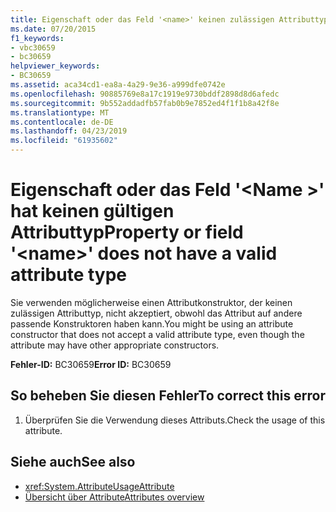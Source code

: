 ```yaml
---
title: Eigenschaft oder das Feld '<name>' keinen zulässigen Attributtyp
ms.date: 07/20/2015
f1_keywords:
- vbc30659
- bc30659
helpviewer_keywords:
- BC30659
ms.assetid: aca34cd1-ea8a-4a29-9e36-a999dfe0742e
ms.openlocfilehash: 90885769e8a17c1919e9730bddf2898d8d6afedc
ms.sourcegitcommit: 9b552addadfb57fab0b9e7852ed4f1f1b8a42f8e
ms.translationtype: MT
ms.contentlocale: de-DE
ms.lasthandoff: 04/23/2019
ms.locfileid: "61935602"
---
```

# <a name="property-or-field-name-does-not-have-a-valid-attribute-type"></a><span data-ttu-id="f4cc3-102">Eigenschaft oder das Feld '\<Name >' hat keinen gültigen Attributtyp</span><span class="sxs-lookup"><span data-stu-id="f4cc3-102">Property or field '\<name>' does not have a valid attribute type</span></span>
<span data-ttu-id="f4cc3-103">Sie verwenden möglicherweise einen Attributkonstruktor, der keinen zulässigen Attributtyp, nicht akzeptiert, obwohl das Attribut auf andere passende Konstruktoren haben kann.</span><span class="sxs-lookup"><span data-stu-id="f4cc3-103">You might be using an attribute constructor that does not accept a valid attribute type, even though the attribute may have other appropriate constructors.</span></span>  
  
 <span data-ttu-id="f4cc3-104">**Fehler-ID:** BC30659</span><span class="sxs-lookup"><span data-stu-id="f4cc3-104">**Error ID:** BC30659</span></span>  
  
## <a name="to-correct-this-error"></a><span data-ttu-id="f4cc3-105">So beheben Sie diesen Fehler</span><span class="sxs-lookup"><span data-stu-id="f4cc3-105">To correct this error</span></span>  
  
1. <span data-ttu-id="f4cc3-106">Überprüfen Sie die Verwendung dieses Attributs.</span><span class="sxs-lookup"><span data-stu-id="f4cc3-106">Check the usage of this attribute.</span></span>  
  
## <a name="see-also"></a><span data-ttu-id="f4cc3-107">Siehe auch</span><span class="sxs-lookup"><span data-stu-id="f4cc3-107">See also</span></span>

- <xref:System.AttributeUsageAttribute>
- [<span data-ttu-id="f4cc3-108">Übersicht über Attribute</span><span class="sxs-lookup"><span data-stu-id="f4cc3-108">Attributes overview</span></span>](~/docs/visual-basic/programming-guide/concepts/attributes/index.md)
